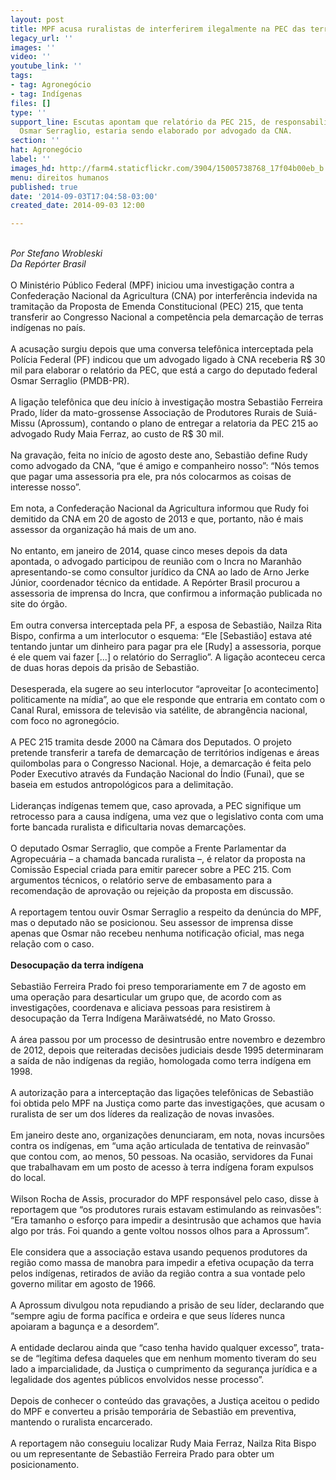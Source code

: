 ```yaml
---
layout: post
title: MPF acusa ruralistas de interferirem ilegalmente na PEC das terras indígenas
legacy_url: ''
images: ''
video: ''
youtube_link: ''
tags:
- tag: Agronegócio
- tag: Indígenas
files: []
type: ''
support_line: Escutas apontam que relatório da PEC 215, de responsabilidade do deputado
  Osmar Serraglio, estaria sendo elaborado por advogado da CNA.
section: ''
hat: Agronegócio
label: ''
images_hd: http://farm4.staticflickr.com/3904/15005738768_17f04b00eb_b.jpg
menu: direitos humanos
published: true
date: '2014-09-03T17:04:58-03:00'
created_date: 2014-09-03 12:00

---
```

<p><br />
<em>Por Stefano Wrobleski<br />
Da Rep&oacute;rter Brasil</em><br />
<br />
O Minist&eacute;rio P&uacute;blico Federal (MPF) iniciou uma investiga&ccedil;&atilde;o contra a Confedera&ccedil;&atilde;o Nacional da Agricultura (CNA) por interfer&ecirc;ncia indevida na tramita&ccedil;&atilde;o da Proposta de Emenda Constitucional (PEC) 215, que tenta transferir ao Congresso Nacional a compet&ecirc;ncia pela demarca&ccedil;&atilde;o de terras ind&iacute;genas no pa&iacute;s.<br />
<br />
A acusa&ccedil;&atilde;o surgiu depois que uma conversa telef&ocirc;nica interceptada pela Pol&iacute;cia Federal (PF) indicou que um advogado ligado &agrave; CNA receberia R$ 30 mil para elaborar o relat&oacute;rio da PEC, que est&aacute; a cargo do deputado federal Osmar Serraglio (PMDB-PR).<br />
<br />
A liga&ccedil;&atilde;o telef&ocirc;nica que deu in&iacute;cio &agrave; investiga&ccedil;&atilde;o mostra Sebasti&atilde;o Ferreira Prado, l&iacute;der da mato-grossense Associa&ccedil;&atilde;o de Produtores Rurais de Sui&aacute;-Missu (Aprossum), contando o plano de entregar a relatoria da PEC 215 ao advogado Rudy Maia Ferraz, ao custo de R$ 30 mil.&nbsp;<br />
<br />
Na grava&ccedil;&atilde;o, feita no in&iacute;cio de agosto deste ano, Sebasti&atilde;o define Rudy como advogado da CNA, &ldquo;que &eacute; amigo e companheiro nosso&rdquo;: &ldquo;N&oacute;s temos que pagar uma assessoria pra ele, pra n&oacute;s colocarmos as coisas de interesse nosso&rdquo;.&nbsp;<br />
<br />
Em nota, a Confedera&ccedil;&atilde;o Nacional da Agricultura informou que Rudy foi demitido da CNA em 20 de agosto de 2013 e que, portanto, n&atilde;o &eacute; mais assessor da organiza&ccedil;&atilde;o h&aacute; mais de um ano.&nbsp;<br />
<br />
No entanto, em janeiro de 2014, quase cinco meses depois da data apontada, o advogado participou de reuni&atilde;o com o Incra no Maranh&atilde;o apresentando-se como consultor jur&iacute;dico da CNA ao lado de Arno Jerke J&uacute;nior, coordenador t&eacute;cnico da entidade. A Rep&oacute;rter Brasil procurou a assessoria de imprensa do Incra, que confirmou a informa&ccedil;&atilde;o publicada no site do &oacute;rg&atilde;o.<br />
<br />
Em outra conversa interceptada pela PF, a esposa de Sebasti&atilde;o, Nailza Rita Bispo, confirma a um interlocutor o esquema: &ldquo;Ele [Sebasti&atilde;o] estava at&eacute; tentando juntar um dinheiro para pagar pra ele [Rudy] a assessoria, porque &eacute; ele quem vai fazer [...] o relat&oacute;rio do Serraglio&rdquo;. A liga&ccedil;&atilde;o aconteceu cerca de duas horas depois da pris&atilde;o de Sebasti&atilde;o.&nbsp;<br />
<br />
Desesperada, ela sugere ao seu interlocutor &ldquo;aproveitar [o acontecimento] politicamente na m&iacute;dia&rdquo;, ao que ele responde que entraria em contato com o Canal Rural, emissora de televis&atilde;o via sat&eacute;lite, de abrang&ecirc;ncia nacional, com foco no agroneg&oacute;cio.<br />
<br />
A PEC 215 tramita desde 2000 na C&acirc;mara dos Deputados. O projeto pretende transferir a tarefa de demarca&ccedil;&atilde;o de territ&oacute;rios ind&iacute;genas e &aacute;reas quilombolas para o Congresso Nacional. Hoje, a demarca&ccedil;&atilde;o &eacute; feita pelo Poder Executivo atrav&eacute;s da Funda&ccedil;&atilde;o Nacional do &Iacute;ndio (Funai), que se baseia em estudos antropol&oacute;gicos para a delimita&ccedil;&atilde;o.<br />
<br />
Lideran&ccedil;as ind&iacute;genas temem que, caso aprovada, a PEC signifique um retrocesso para a causa ind&iacute;gena, uma vez que o legislativo conta com uma forte bancada ruralista e dificultaria novas demarca&ccedil;&otilde;es.<br />
<br />
O deputado Osmar Serraglio, que comp&otilde;e a Frente Parlamentar da Agropecu&aacute;ria &ndash; a chamada bancada ruralista &ndash;, &eacute; relator da proposta na Comiss&atilde;o Especial criada para emitir parecer sobre a PEC 215. Com argumentos t&eacute;cnicos, o relat&oacute;rio serve de embasamento para a recomenda&ccedil;&atilde;o de aprova&ccedil;&atilde;o ou rejei&ccedil;&atilde;o da proposta em discuss&atilde;o.&nbsp;<br />
<br />
A reportagem tentou ouvir Osmar Serraglio a respeito da den&uacute;ncia do MPF, mas o deputado n&atilde;o se posicionou. Seu assessor de imprensa disse apenas que Osmar n&atilde;o recebeu nenhuma notifica&ccedil;&atilde;o oficial, mas nega rela&ccedil;&atilde;o com o caso.<br />
<br />
<strong>Desocupa&ccedil;&atilde;o da terra ind&iacute;gena</strong><br />
<br />
Sebasti&atilde;o Ferreira Prado foi preso temporariamente em 7 de agosto em uma opera&ccedil;&atilde;o para desarticular um grupo que, de acordo com as investiga&ccedil;&otilde;es, coordenava e aliciava pessoas para resistirem &agrave; desocupa&ccedil;&atilde;o da Terra Ind&iacute;gena Mar&atilde;iwats&eacute;d&eacute;, no Mato Grosso.&nbsp;<br />
<br />
A &aacute;rea passou por um processo de desintrus&atilde;o entre novembro e dezembro de 2012, depois que reiteradas decis&otilde;es judiciais desde 1995 determinaram a sa&iacute;da de n&atilde;o ind&iacute;genas da regi&atilde;o, homologada como terra ind&iacute;gena em 1998.<br />
<br />
A autoriza&ccedil;&atilde;o para a intercepta&ccedil;&atilde;o das liga&ccedil;&otilde;es telef&ocirc;nicas de Sebasti&atilde;o foi obtida pelo MPF na Justi&ccedil;a como parte das investiga&ccedil;&otilde;es, que acusam o ruralista de ser um dos l&iacute;deres da realiza&ccedil;&atilde;o de novas invas&otilde;es.&nbsp;<br />
<br />
Em janeiro deste ano, organiza&ccedil;&otilde;es denunciaram, em nota, novas incurs&otilde;es contra os ind&iacute;genas, em &ldquo;uma a&ccedil;&atilde;o articulada de tentativa de reinvas&atilde;o&rdquo; que contou com, ao menos, 50 pessoas. Na ocasi&atilde;o, servidores da Funai que trabalhavam em um posto de acesso &agrave; terra ind&iacute;gena foram expulsos do local.<br />
<br />
Wilson Rocha de Assis, procurador do MPF respons&aacute;vel pelo caso, disse &agrave; reportagem que &ldquo;os produtores rurais estavam estimulando as reinvas&otilde;es&rdquo;: &ldquo;Era tamanho o esfor&ccedil;o para impedir a desintrus&atilde;o que achamos que havia algo por tr&aacute;s. Foi quando a gente voltou nossos olhos para a Aprossum&rdquo;.&nbsp;<br />
<br />
Ele considera que a associa&ccedil;&atilde;o estava usando pequenos produtores da regi&atilde;o como massa de manobra para impedir a efetiva ocupa&ccedil;&atilde;o da terra pelos ind&iacute;genas, retirados de avi&atilde;o da regi&atilde;o contra a sua vontade pelo governo militar em agosto de 1966.<br />
<br />
A Aprossum divulgou nota repudiando a pris&atilde;o de seu l&iacute;der, declarando que &ldquo;sempre agiu de forma pac&iacute;fica e ordeira e que seus l&iacute;deres nunca apoiaram a bagun&ccedil;a e a desordem&rdquo;.&nbsp;<br />
<br />
A entidade declarou ainda que &ldquo;caso tenha havido qualquer excesso&rdquo;, trata-se de &ldquo;leg&iacute;tima defesa daqueles que em nenhum momento tiveram do seu lado a imparcialidade, da Justi&ccedil;a o cumprimento da seguran&ccedil;a jur&iacute;dica e a legalidade dos agentes p&uacute;blicos envolvidos nesse processo&rdquo;.<br />
<br />
Depois de conhecer o conte&uacute;do das grava&ccedil;&otilde;es, a Justi&ccedil;a aceitou o pedido do MPF e converteu a pris&atilde;o tempor&aacute;ria de Sebasti&atilde;o em preventiva, mantendo o ruralista encarcerado.<br />
<br />
A reportagem n&atilde;o conseguiu localizar Rudy Maia Ferraz, Nailza Rita Bispo ou um representante de Sebasti&atilde;o Ferreira Prado para obter um posicionamento.</p>
